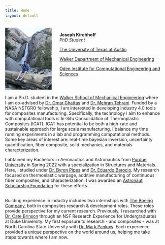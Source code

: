 ```yaml
---
title: Home
layout: default
---
```


<div id="twosided">
<div id="left" style="float: left; max-width: 30%;border: 10px"> 
    <img src="images/profile.jpg" />
</div>
<div id="right" style="float: right; width: 65%; vertical-align: middle;">
<p> <b>Joseph Kirchhoff</b> <br> <em>PhD Student</em> </p>
<p> <a href="https://utexas.edu" target="blank">The University of Texas at Austin</a></p>
<p> <a href="https://www.me.utexas.edu/" target="blank">Walker Department of Mechanical Engineering</a><br></p>
<p> <a href="https://oden.utexas.edu" target="blank">Oden Institute for Computational Engineering and Sciences</a><br></p>
</div>
</div>
<div id="clearer" style="clear: both"> </div>

I am a Ph.D. student in the [Walker School of Mechanical Engineering](https://www.me.utexas.edu/) where I am co-advised by [Dr. Omar Ghattas](http://users.oden.utexas.edu/~omar) and [Dr. Mehran Tehrani](https://jacobsschool.ucsd.edu/people/profile/mehran-tehrani). Funded by a NASA NSTGRO fellowship, I am interested in developing industry 4.0 tools for composites manufacturing. Specifically, the technology I aim to enhance with computational tools is In-Situ Consolidation of Thermoplastic Composites (ICAT). ICAT has potential to be both a high-rate and sustainable approach for large scale manufacturing. I balance my time running experiments in a lab and programming computational methods. Some key areas of interest are: real-time bayesian inversion, uncertainty quantification, fiber composite, solid mechanics, and materials characterization. <br>

I obtained my Bachelors in Aeronautics and Astronautics from [Purdue University](https://engineering.purdue.edu/AAE) in Spring 2022 with a specialization in Structures and Materials. Here, I studied under [Dr. Byron Pipes](https://engineering.purdue.edu/AAE/people/ptProfile?resource_id=1436) and [Dr. Eduardo Barocio](https://www.purdue.edu/cmsc/tech-area-bio/barocio.php). My research focused on thermoelastic warpage, additive manufacturing of continuous fiber composites, and characterization. I was awarded an [Astronaut Scholarship Foundation](https://astronautscholarship.org/) for these efforts. <br><br>

Building experience in industry includes two internships with [The Boeing Company](https://www.boeing.com/), both in composites research & development roles. These roles provide perspective for my current research. Previously, I researched with [Dr. Cate Brinson](https://mems.duke.edu/faculty/catherine-brinson) through an NSF Research Experience for Undergraduates at Duke University. My first exposure to research - and composites - was at North Carolina State University with [Dr. Mark Pankow](https://www.mae.ncsu.edu/blast). Each experience provided a unique perspective on the world around us, helping me take steps towards where I am now. <br>






